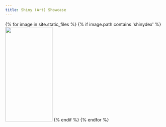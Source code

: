 ```yaml
---
title: Shiny (Art) Showcase
---
```


<div>
{% for image in site.static_files %}
{% if image.path contains 'shinydex' %}
<img src="{{ site.baseurl }}{{ image.path }}" width = "150px" height = "300px" />
{% endif %}
{% endfor %}
</div>
